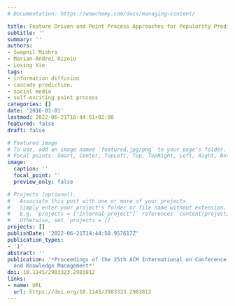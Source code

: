 ```yaml
---
# Documentation: https://wowchemy.com/docs/managing-content/

title: Feature Driven and Point Process Approaches for Popularity Prediction
subtitle: ''
summary: ''
authors:
- Swapnil Mishra
- Marian-Andrei Rizoiu
- Lexing Xie
tags:
- information diffusion
- cascade prediction.
- social media
- self-exciting point process
categories: []
date: '2016-01-01'
lastmod: 2022-06-21T16:44:51+02:00
featured: false
draft: false

# Featured image
# To use, add an image named `featured.jpg/png` to your page's folder.
# Focal points: Smart, Center, TopLeft, Top, TopRight, Left, Right, BottomLeft, Bottom, BottomRight.
image:
  caption: ''
  focal_point: ''
  preview_only: false

# Projects (optional).
#   Associate this post with one or more of your projects.
#   Simply enter your project's folder or file name without extension.
#   E.g. `projects = ["internal-project"]` references `content/project/deep-learning/index.md`.
#   Otherwise, set `projects = []`.
projects: []
publishDate: '2022-06-21T14:44:50.957617Z'
publication_types:
- '1'
abstract: ''
publication: '*Proceedings of the 25th ACM International on Conference on Information
  and Knowledge Management*'
doi: 10.1145/2983323.2983812
links:
- name: URL
  url: https://doi.org/10.1145/2983323.2983812
---
```

